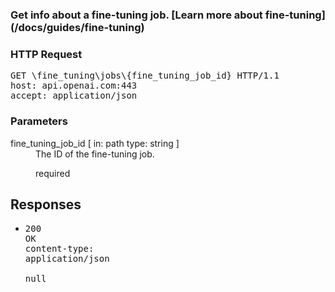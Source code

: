 <!DOCTYPE html><html><head><title>Get info about a fine-tuning job.&#xA;&#xA;[Learn more about fine-tuning](/docs/guides/fine-tuning)&#xA;</title><link rel="stylesheet" href="./OpenApi.css"/><meta charset="utf-8"/><meta name="viewport" content="width=device-width, initial-scale=1"/></head><body><article><section class="requestOverview"><h1 class="request-summary">Get info about a fine-tuning job.&#xA;&#xA;[Learn more about fine-tuning](/docs/guides/fine-tuning)&#xA;</h1></section><section class="http"><h3>HTTP Request</h3><pre class="http-example"><span class="request-line">GET</span> <span class="http-target">\fine_tuning\jobs\{fine_tuning_job_id}</span> <span class="http-version">HTTP/1.1</span>&#xA;<span class="header-line">host</span>: <span class="header-value">api.openai.com:443</span>&#xA;<span class="header-line">accept</span>: <span class="header-value">application/json</span>&#xA;</pre></section><dl class="parameters"><h3>Parameters</h3><dt class="parameter"><span class="parameter-name">fine_tuning_job_id</span> [ in: <span class="parameter-location">path</span> type: <span class="parameter-type">string</span> ]</dt><dd class="parameter"><span class="parameter-description">The ID of the fine-tuning job.
</span> <span class="parameter-required">required</span></dd></dl><section class="responses"><h2>Responses</h2><ul class="responses"><li class="response"><pre class="http-example"><span class="status-line">200</span> <span class="status-description">OK</span>
<span class="header-line">content-type</span>: <span class="header-value">application/json</span>&#xA;&#xA;null</pre></li></ul></section></article></body></html>